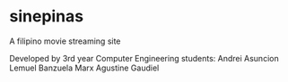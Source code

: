 # sinepinas
A filipino movie streaming site

Developed by 3rd year Computer Engineering students:
Andrei Asuncion
Lemuel Banzuela
Marx Agustine Gaudiel
